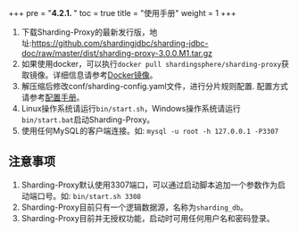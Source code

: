 +++
pre = "<b>4.2.1. </b>"
toc = true
title = "使用手册"
weight = 1
+++

1. 下载Sharding-Proxy的最新发行版，地址:https://github.com/shardingjdbc/sharding-jdbc-doc/raw/master/dist/sharding-proxy-3.0.0.M1.tar.gz
1. 如果使用docker，可以执行`docker pull shardingsphere/sharding-proxy`获取镜像。详细信息请参考[Docker镜像](/manual/sharding-proxy/docker/)。
1. 解压缩后修改conf/sharding-config.yaml文件，进行分片规则配置. 配置方式请参考[配置手册](/manual/sharding-proxy/configuration/)。
1. Linux操作系统请运行`bin/start.sh`，Windows操作系统请运行`bin/start.bat`启动Sharding-Proxy。
1. 使用任何MySQL的客户端连接。如: `mysql -u root -h 127.0.0.1 -P3307`

## 注意事项

1. Sharding-Proxy默认使用3307端口，可以通过启动脚本追加一个参数作为启动端口号。如: `bin/start.sh 3308`
1. Sharding-Proxy目前只有一个逻辑数据源，名称为`sharding_db`。
1. Sharding-Proxy目前并无授权功能，启动时可用任何用户名和密码登录。
